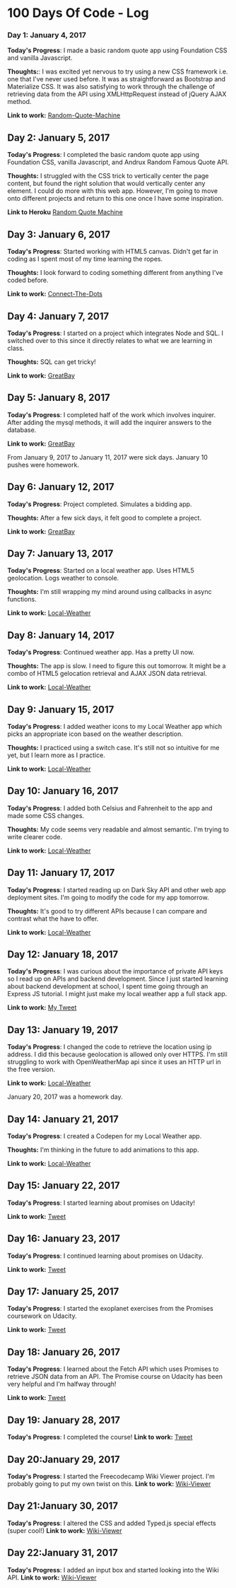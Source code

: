 # 100 Days Of Code - Log

### Day 1: January 4, 2017 

**Today's Progress**: I made a basic random quote app using Foundation CSS and vanilla Javascript.

**Thoughts:**: I was excited yet nervous to try using a new CSS framework i.e. one that I've never used before. It was as straightforward as Bootstrap and Materialize CSS. It was also satisfying to work through the challenge of retrieving data from the API using XMLHttpRequest instead of jQuery AJAX method.

**Link to work:** [Random-Quote-Machine](https://github.com/aishaprograms/Random-Quote-Machine)

## Day 2: January 5, 2017
**Today's Progress**: I completed the basic random quote app using Foundation CSS, vanilla Javascript, and Andrux Random Famous Quote API.

**Thoughts:** I struggled with the CSS trick to vertically center the page content, but found the right solution that would vertically center any element. I could do more with this web app. However, I'm going to move onto different projects and return to this one once I have some inspiration. 

**Link to Heroku** [Random Quote Machine](https://powerful-bayou-60246.herokuapp.com/)

## Day 3: January 6, 2017
**Today's Progress**: Started working with HTML5 canvas. Didn't get far in coding as I spent most of my time learning the ropes.

**Thoughts:** I look forward to coding something different from anything I've coded before. 

**Link to work:** [Connect-The-Dots](https://github.com/aishaprograms/Connect-The-Dots)

## Day 4: January 7, 2017
**Today's Progress**: I started on a project which integrates Node and SQL. I switched over to this since it directly relates to what we are learning in class.

**Thoughts:** SQL can get tricky!

**Link to work:** [GreatBay](https://github.com/aishaprograms/GreatBay)

## Day 5: January 8, 2017
**Today's Progress**: I completed half of the work which involves inquirer. After adding the mysql methods, it will add the inquirer answers to the database.

**Link to work:** [GreatBay](https://github.com/aishaprograms/GreatBay)

From January 9, 2017 to January 11, 2017 were sick days. January 10 pushes were homework.

## Day 6: January 12, 2017
**Today's Progress**: Project completed. Simulates a bidding app.

**Thoughts:** After a few sick days, it felt good to complete a project.

**Link to work:** [GreatBay](https://github.com/aishaprograms/GreatBay)

## Day 7: January 13, 2017
**Today's Progress**: Started on a local weather app. Uses HTML5 geolocation. Logs weather to console.

**Thoughts:** I'm still wrapping my mind around using callbacks in async functions.

**Link to work:** [Local-Weather](https://github.com/aishaprograms/Local-Weather)

## Day 8: January 14, 2017
**Today's Progress**: Continued weather app. Has a pretty UI now.

**Thoughts:** The app is slow. I need to figure this out tomorrow. It might be a combo of HTML5 gelocation retrieval and AJAX JSON data retrieval.

**Link to work:** [Local-Weather](https://github.com/aishaprograms/Local-Weather)

## Day 9: January 15, 2017
**Today's Progress**: I added weather icons to my Local Weather app which picks an appropriate icon based on the weather description.

**Thoughts:** I practiced using a switch case. It's still not so intuitive for me yet, but I learn more as I practice.

**Link to work:** [Local-Weather](https://github.com/aishaprograms/Local-Weather)

## Day 10: January 16, 2017
**Today's Progress**: I added both Celsius and Fahrenheit to the app and made some CSS changes.

**Thoughts:** My code seems very readable and almost semantic. I'm trying to write clearer code.

**Link to work:** [Local-Weather](https://github.com/aishaprograms/Local-Weather)

## Day 11: January 17, 2017
**Today's Progress**: I started reading up on Dark Sky API and other web app deployment sites. I'm going to modify the code for my app tomorrow.

**Thoughts:** It's good to try different APIs because I can compare and contrast what the have to offer.

**Link to work:** [Local-Weather](https://github.com/aishaprograms/Local-Weather)

## Day 12: January 18, 2017
**Today's Progress**: I was curious about the importance of private API keys so I read up on APIs and backend development. Since I just started learning about backend development at school, I spent time going through an Express JS tutorial. I might just make my local weather app a full stack app.

**Link to work:** [My Tweet](https://twitter.com/aishaprograms/status/821964396566089729)

## Day 13: January 19, 2017
**Today's Progress**: I changed the code to retrieve the location using ip address. I did this because geolocation is allowed only over HTTPS. I'm still struggling to work with OpenWeatherMap api since it uses an HTTP url in the free version.

**Link to work:** [Local-Weather](https://github.com/aishaprograms/Local-Weather)

January 20, 2017 was a homework day.

## Day 14: January 21, 2017
**Today's Progress**: I created a Codepen for my Local Weather app.

**Thoughts:** I'm thinking in the future to add animations to this app.

**Link to work:** [Local-Weather](http://codepen.io/aishaprograms/full/OWmjvq/)

## Day 15: January 22, 2017
**Today's Progress**: I started learning about promises on Udacity!

**Link to work:** [Tweet](https://twitter.com/aishaprograms/status/823424174005907457)

## Day 16: January 23, 2017
**Today's Progress**: I continued learning about promises on Udacity.

**Link to work:** [Tweet](https://twitter.com/aishaprograms/status/823955085982056448)

## Day 17: January 25, 2017
**Today's Progress**: I started the exoplanet exercises from the Promises coursework on Udacity.

**Link to work:** [Tweet](https://twitter.com/aishaprograms/status/824411573959663616)

## Day 18: January 26, 2017
**Today's Progress**: I learned about the Fetch API which uses Promises to retrieve JSON data from an API. The Promise course on Udacity has been very helpful and I'm halfway through!

**Link to work:** [Tweet](https://twitter.com/aishaprograms/status/824837503941279744)

## Day 19: January 28, 2017
**Today's Progress**: I completed the course!
**Link to work:** [Tweet](https://twitter.com/aishaprograms/status/825625471572463616)

## Day 20:January 29, 2017
**Today's Progress**: I started the Freecodecamp Wiki Viewer project. I'm probably going to put my own twist on this.
**Link to work:** [Wiki-Viewer](https://github.com/aishaprograms/Wikipedia-Viewer)

## Day 21:January 30, 2017
**Today's Progress**: I altered the CSS and added Typed.js special effects (super cool!)
**Link to work:** [Wiki-Viewer](https://github.com/aishaprograms/Wikipedia-Viewer)

## Day 22:January 31, 2017
**Today's Progress**: I added an input box and started looking into the Wiki API.
**Link to work:** [Wiki-Viewer](https://github.com/aishaprograms/Wikipedia-Viewer)
